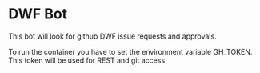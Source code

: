 # DWF Bot

This bot will look for github DWF issue requests and approvals.

To run the container you have to set the environment variable GH_TOKEN. This
token will be used for REST and git access
